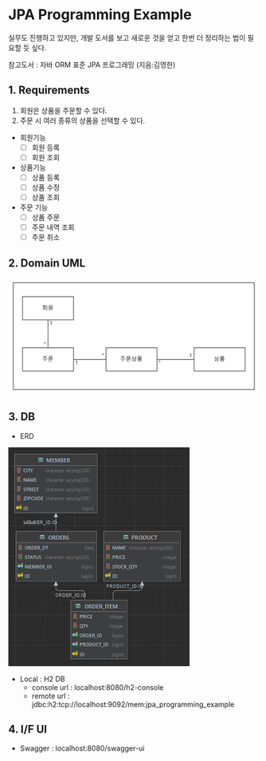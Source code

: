 # JPA Programming Example

실무도 진행하고 있지만, 개발 도서를 보고 새로운 것을 얻고 한번 더 정리하는 법이 필요할 듯 싶다. 

참고도서 : 자바 ORM 표준 JPA 프로그래밍 (지음:김영한)

## 1. Requirements

1. 회원은 상품을 주문할 수 있다. 
2. 주문 시 여러 종류의 상품을 선택할 수 있다.
- 회원기능
    - [ ] 회원 등록
    - [ ] 회원 조회
- 상품기능
    - [ ] 상품 등록
    - [ ] 상품 수정
    - [ ] 상품 조회
- 주문 기능
    - [ ] 상품 주문
    - [ ] 주문 내역 조회
    - [ ] 주문 취소

## 2. Domain UML
![uml.jpg](lib/resources/readme/uml.jpg)

## 3. DB
- ERD

![erd.png](lib/resources/readme/erd.jpg)

- Local : H2 DB
  - console url : localhost:8080/h2-console
  - remote url : jdbc:h2:tcp://localhost:9092/mem:jpa_programming_example

## 4. I/F UI
- Swagger : localhost:8080/swagger-ui
